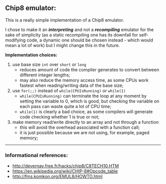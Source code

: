 ## Chip8 emulator:

This is a really simple implementation of a Chip8 emulator.

I chose to make it an ***interpreting*** and not a ***recompiling*** emulator for the sake of simplicity (as a static recompiling 
one has its downfall for self-modifying code, a dynamic one should be chosen instead - which would mean a lot of work) 
but I might change this in the future.

**Implementation choices:**
   1. use base size `int` over `short` or `long` 
      - reduces amount of code the compiler generates to convert between different integer lengths;
      - may also reduce the memory access time, as some CPUs work fastest when reading/writing data of the base size;
   2. use `for(;;)` instead of `while(CPUIsRunning)` or `while(1)`
      - `while(CPUIsRunning)` can terminate the loop at any moment by setting the variable to 0, which is good,
      but checking the variable on each pass can waste quite a lot of CPU time;
      - `while(1)` is clearly a bad choice, as some compilers will generate code checking whether 1 is true or not;
   3. make memory read/write directly to an array and not through a function
      - this will avoid the overhead associated with a function call;
      - it is just possible because we are not using, for example, paged memory;
      
___
### Informational references:

   - http://devernay.free.fr/hacks/chip8/C8TECH10.HTM
   - https://en.wikipedia.org/wiki/CHIP-8#Opcode_table
   - http://fms.komkon.org/EMUL8/HOWTO.html